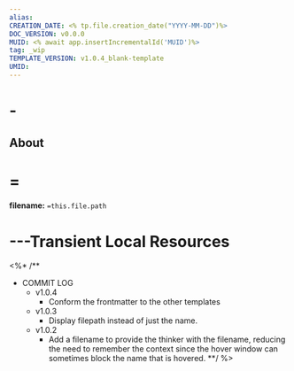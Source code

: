 ```yaml
---
alias:
CREATION_DATE: <% tp.file.creation_date("YYYY-MM-DD")%>
DOC_VERSION: v0.0.0
MUID: <% await app.insertIncrementalId('MUID')%>
tag: _wip 
TEMPLATE_VERSION: v1.0.4_blank-template
UMID: 
---
```


# -

## About

# =

**filename:** `=this.file.path`


# ---Transient Local Resources

<%* /**
* COMMIT LOG
  * v1.0.4
    * Conform the frontmatter to the other templates
  * v1.0.3
    * Display filepath instead of just the name.
  * v1.0.2
    * Add a filename to provide the thinker with the filename, reducing the need to remember the context since the hover window can sometimes block the name that is hovered.
**/ %>